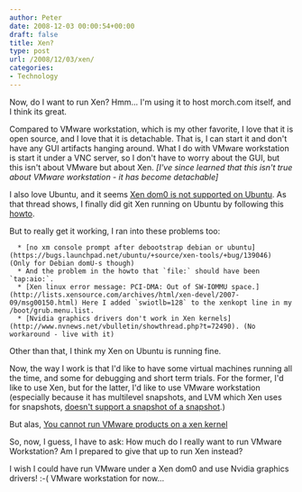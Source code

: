 ```yaml
---
author: Peter
date: 2008-12-03 00:00:54+00:00
draft: false
title: Xen?
type: post
url: /2008/12/03/xen/
categories:
- Technology
---
```




Now, do I want to run Xen? Hmm... I'm using it to host morch.com itself, and I think its great.

Compared to VMware workstation, which is my other favorite, I love  that it is open source, and I love that it is detachable. That is, I can  start it and don't have any GUI artifacts hanging around. What I do  with VMware workstation is start it under a VNC server, so I don't have  to worry about the GUI, but this isn't about VMware but about Xen. _[I've since learned that this isn't true about VMware workstation - it has become detachable]_

I also love Ubuntu, and it seems [Xen dom0 is not supported on Ubuntu](http://ubuntuforums.org/showthread.php?p=6230287). As that thread shows, I finally did git Xen running on Ubuntu by following this [howto](http://www.howtoforge.com/ubuntu-8.04-server-install-xen-from-ubuntu-repositories).

But to really get it working, I ran into these problems too:



	  * [no xm console prompt after debootstrap debian or ubuntu](https://bugs.launchpad.net/ubuntu/+source/xen-tools/+bug/139046) (Only for Debian domU-s though)
	  * And the problem in the howto that `file:` should have been `tap:aio:`.
	  * [Xen linux error message: PCI-DMA: Out of SW-IOMMU space.](http://lists.xensource.com/archives/html/xen-devel/2007-09/msg00150.html) Here I added `swiotlb=128` to the xenkopt line in my /boot/grub.menu.list.
	  * [Nvidia graphics drivers don't work in Xen kernels](http://www.nvnews.net/vbulletin/showthread.php?t=72490). (No workaround - live with it)

Other than that, I think my Xen on Ubuntu is running fine.

Now, the way I work is that I'd like to have some virtual machines  running all the time, and some for debugging and short term trials. For  the former, I'd like to use Xen, but for the latter, I'd like to use  VMware workstation (especially because it has multilevel snapshots, and  LVM which Xen uses for snapshots, [doesn't support a snapshot of a snapshot](http://osdir.com/ml/emulators.xen.user/2005-07/msg00717.html).)

But alas, [You cannot run VMware products on a xen kernel](http://communities.vmware.com/message/617263)

So, now, I guess, I have to ask: How much do I really want to run  VMware Workstation? Am I prepared to give that up to run Xen instead?

I wish I could have run VMware under a Xen dom0 and use Nvidia graphics drivers! :-( VMware workstation for now...


